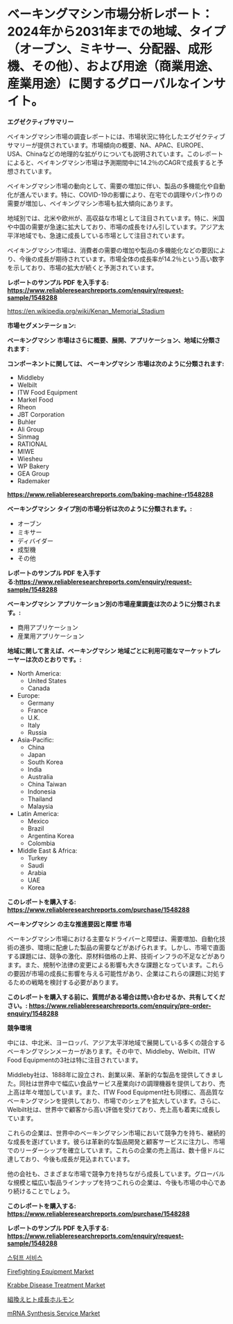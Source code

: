<p><h1>ベーキングマシン市場分析レポート：2024年から2031年までの地域、タイプ（オーブン、ミキサー、分配器、成形機、その他）、および用途（商業用途、産業用途）に関するグローバルなインサイト。</h1></p><p><strong>エグゼクティブサマリー</strong></p>
<p><p>ベイキングマシン市場の調査レポートには、市場状況に特化したエグゼクティブサマリーが提供されています。市場傾向の概要、NA、APAC、EUROPE、USA、Chinaなどの地理的な拡がりについても説明されています。このレポートによると、ベイキングマシン市場は予測期間中に14.2％のCAGRで成長すると予想されています。</p><p>ベイキングマシン市場の動向として、需要の増加に伴い、製品の多機能化や自動化が進んでいます。特に、COVID-19の影響により、在宅での調理やパン作りの需要が増加し、ベイキングマシン市場も拡大傾向にあります。</p><p>地域別では、北米や欧州が、高収益な市場として注目されています。特に、米国や中国の需要が急速に拡大しており、市場の成長をけん引しています。アジア太平洋地域でも、急速に成長している市場として注目されています。</p><p>ベイキングマシン市場は、消費者の需要の増加や製品の多機能化などの要因により、今後の成長が期待されています。市場全体の成長率が14.2％という高い数字を示しており、市場の拡大が続くと予測されています。</p></p>
<p><strong>レポートのサンプル PDF を入手する: <a href="https://www.reliableresearchreports.com/enquiry/request-sample/1548288">https://www.reliableresearchreports.com/enquiry/request-sample/1548288</a></strong></p>
<p><a href="https://en.wikipedia.org/wiki/Kenan_Memorial_Stadium">https://en.wikipedia.org/wiki/Kenan_Memorial_Stadium</a></p>
<p><strong>市場セグメンテーション:</strong></p>
<p><strong> ベーキングマシン 市場はさらに概要、展開、アプリケーション、地域に分類されます :</strong></p>
<p><strong>コンポーネントに関しては、 ベーキングマシン 市場は次のように分類されます:</strong></p>
<p><ul><li>Middleby</li><li>Welbilt</li><li>ITW Food Equipment</li><li>Markel Food</li><li>Rheon</li><li>JBT Corporation</li><li>Buhler</li><li>Ali Group</li><li>Sinmag</li><li>RATIONAL</li><li>MIWE</li><li>Wiesheu</li><li>WP Bakery</li><li>GEA Group</li><li>Rademaker</li></ul></p>
<p><strong><a href="https://www.reliableresearchreports.com/baking-machine-r1548288">https://www.reliableresearchreports.com/baking-machine-r1548288</a></strong></p>
<p><strong> ベーキングマシン タイプ別の市場分析は次のように分類されます。:</strong></p>
<p><ul><li>オーブン</li><li>ミキサー</li><li>ディバイダー</li><li>成型機</li><li>その他</li></ul></p>
<p><strong>レポートのサンプル PDF を入手する:<a href="https://www.reliableresearchreports.com/enquiry/request-sample/1548288">https://www.reliableresearchreports.com/enquiry/request-sample/1548288</a></strong></p>
<p><strong> ベーキングマシン アプリケーション別の市場産業調査は次のように分類されます。:</strong></p>
<p><ul><li>商用アプリケーション</li><li>産業用アプリケーション</li></ul></p>
<p><strong>地域に関して言えば、ベーキングマシン 地域ごとに利用可能なマーケットプレーヤーは次のとおりです。:</strong></p>
<p><ul>
    <li>
        North America:
        <ul>
            <li>United States</li>
            <li>Canada</li>
        </ul>
    </li>
    <li>
        Europe:
        <ul>
            <li>Germany</li>
            <li>France</li>
            <li>U.K.</li>
            <li>Italy</li>
            <li>Russia</li>
        </ul>
    </li>
    <li>
        Asia-Pacific:
        <ul>
            <li>China</li>
            <li>Japan</li>
            <li>South Korea</li>
            <li>India</li>
            <li>Australia</li>
            <li>China Taiwan</li>
            <li>Indonesia</li>
            <li>Thailand</li>
            <li>Malaysia</li>
        </ul>
    </li>
    <li>
        Latin America:
        <ul>
            <li>Mexico</li>
            <li>Brazil</li>
            <li>Argentina Korea</li>
            <li>Colombia</li>
        </ul>
    </li>
    <li>
        Middle East & Africa:
        <ul>
            <li>Turkey</li>
            <li>Saudi</li>
            <li>Arabia</li>
            <li>UAE</li>
            <li>Korea</li>
        </ul>
    </li>
    </ul></p>
<p><strong>このレポートを購入する: <a href="https://www.reliableresearchreports.com/purchase/1548288">https://www.reliableresearchreports.com/purchase/1548288</a></strong></p>
<p><strong>ベーキングマシン の主な推進要因と障壁 市場</strong></p>
<p><p>ベーキングマシン市場における主要なドライバーと障壁は、需要増加、自動化技術の進歩、環境に配慮した製品の需要などがあげられます。しかし、市場で直面する課題には、競争の激化、原材料価格の上昇、技術インフラの不足などがあります。また、規制や法律の変更による影響も大きな課題となっています。これらの要因が市場の成長に影響を与える可能性があり、企業はこれらの課題に対処するための戦略を検討する必要があります。</p></p>
<p><strong>このレポートを購入する前に、質問がある場合は問い合わせるか、共有してください。: <a href="https://www.reliableresearchreports.com/enquiry/pre-order-enquiry/1548288">https://www.reliableresearchreports.com/enquiry/pre-order-enquiry/1548288</a></strong></p>
<p><strong>競争環境</strong></p>
<p><p>中には、中北米、ヨーロッパ、アジア太平洋地域で展開している多くの競合するベーキングマシンメーカーがあります。その中で、Middleby、Welbilt、ITW Food Equipmentの3社は特に注目されています。</p><p>Middleby社は、1888年に設立され、創業以来、革新的な製品を提供してきました。同社は世界中で幅広い食品サービス産業向けの調理機器を提供しており、売上高は年々増加しています。また、ITW Food Equipment社も同様に、高品質なベーキングマシンを提供しており、市場でのシェアを拡大しています。さらに、Welbilt社は、世界中で顧客から高い評価を受けており、売上高も着実に成長しています。</p><p>これらの企業は、世界中のベーキングマシン市場において競争力を持ち、継続的な成長を遂げています。彼らは革新的な製品開発と顧客サービスに注力し、市場でのリーダーシップを確立しています。これらの企業の売上高は、数十億ドルに達しており、今後も成長が見込まれています。</p><p>他の会社も、さまざまな市場で競争力を持ちながら成長しています。グローバルな規模と幅広い製品ラインナップを持つこれらの企業は、今後も市場の中心であり続けることでしょう。</p></p>
<p><strong>このレポートを購入する: <a href="https://www.reliableresearchreports.com/purchase/1548288">https://www.reliableresearchreports.com/purchase/1548288</a></strong></p>
<p><strong>レポートのサンプル PDF を入手する: <a href="https://www.reliableresearchreports.com/enquiry/request-sample/1548288">https://www.reliableresearchreports.com/enquiry/request-sample/1548288</a></strong><strong></strong></p>
<p><p><a href="https://medium.com/@trevorkruvalis5678/%EC%8A%A4%ED%85%80%ED%94%84-%EC%84%9C%EB%B9%84%EC%8A%A4-%EC%8B%9C%EC%9E%A5-%EB%8F%99%ED%96%A5-%EC%8A%A4%ED%85%80%ED%94%84-%EC%84%9C%EB%B9%84%EC%8A%A4-%EC%8B%9C%EC%9E%A5-%ED%86%B5%EC%B0%B0%EB%A0%A5-%EB%B0%8F-%EC%98%88%EC%B8%A1-%EB%B6%84%EC%84%9D%EC%97%90-%EC%B4%88%EC%A0%90%EC%9D%84-%EB%A7%9E%EC%B6%94%EB%8B%A4-2024%EB%85%84-2031%EB%85%84-3546e0c2d6bd">스텀프 서비스</a></p><p><a href="https://issuu.com/reportprime-2/docs/firefighting-equipment-market-size-2030.pptx">Firefighting Equipment Market</a></p><p><a href="https://www.linkedin.com/pulse/krabbe-disease-treatment-market-forecast-global-trends-pnflc">Krabbe Disease Treatment Market</a></p><p><a href="https://medium.com/@verniebarton2023/%E7%B5%84%E6%8F%9B%E3%81%88%E3%83%92%E3%83%88%E6%88%90%E9%95%B7%E3%83%9B%E3%83%AB%E3%83%A2%E3%83%B3%E5%B8%82%E5%A0%B4%E3%81%AE%E3%83%88%E3%83%AC%E3%83%B3%E3%83%89-%E7%B5%84%E6%8F%9B%E3%81%88%E3%83%92%E3%83%88%E6%88%90%E9%95%B7%E3%83%9B%E3%83%AB%E3%83%A2%E3%83%B3%E5%B8%82%E5%A0%B4%E3%81%AE%E6%B4%9E%E5%AF%9F%E3%81%A8%E4%BA%88%E6%B8%AC%E5%88%86%E6%9E%90-2024%E5%B9%B4-2031%E5%B9%B4-3cf70c88aaed">組換えヒト成長ホルモン</a></p><p><a href="https://www.linkedin.com/pulse/mrna-synthesis-service-industry-analysis-report-its-market-size-svvtf">mRNA Synthesis Service Market</a></p></p>
